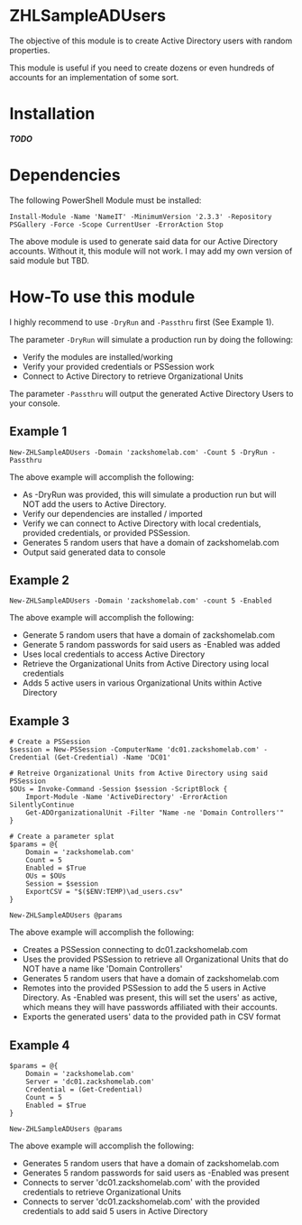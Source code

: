 # ZHLSampleADUsers

The objective of this module is to create Active Directory users with random properties.

This module is useful if you need to create dozens or even hundreds of accounts for an implementation of some sort.

# Installation

***TODO***

# Dependencies

The following PowerShell Module must be installed:

```
Install-Module -Name 'NameIT' -MinimumVersion '2.3.3' -Repository PSGallery -Force -Scope CurrentUser -ErrorAction Stop
```

The above module is used to generate said data for our Active Directory accounts. Without it, this module will not work. I may add my own version of said module but TBD.

# How-To use this module

I highly recommend to use `-DryRun` and `-Passthru` first (See Example 1).

The parameter `-DryRun` will simulate a production run by doing the following:
* Verify the modules are installed/working
* Verify your provided credentials or PSSession work
* Connect to Active Directory to retrieve Organizational Units

The parameter `-Passthru` will output the generated Active Directory Users to your console.

## Example 1

```
New-ZHLSampleADUsers -Domain 'zackshomelab.com' -Count 5 -DryRun -Passthru
```

The above example will accomplish the following:
* As -DryRun was provided, this will simulate a production run but will NOT add the users to Active Directory.
* Verify our dependencies are installed / imported
* Verify we can connect to Active Directory with local credentials, provided credentials, or provided PSSession.
* Generates 5 random users that have a domain of zackshomelab.com
* Output said generated data to console


## Example 2

```
New-ZHLSampleADUsers -Domain 'zackshomelab.com' -count 5 -Enabled
```

The above example will accomplish the following:
* Generate 5 random users that have a domain of zackshomelab.com
* Generate 5 random passwords for said users as -Enabled was added
* Uses local credentials to access Active Directory
* Retrieve the Organizational Units from Active Directory using local credentials
* Adds 5 active users in various Organizational Units within Active Directory

## Example 3

```
# Create a PSSession
$session = New-PSSession -ComputerName 'dc01.zackshomelab.com' -Credential (Get-Credential) -Name 'DC01'

# Retreive Organizational Units from Active Directory using said PSSession
$OUs = Invoke-Command -Session $session -ScriptBlock { 
    Import-Module -Name 'ActiveDirectory' -ErrorAction SilentlyContinue
    Get-ADOrganizationalUnit -Filter "Name -ne 'Domain Controllers'"
}

# Create a parameter splat
$params = @{
    Domain = 'zackshomelab.com'
    Count = 5
    Enabled = $True
    OUs = $OUs
    Session = $session
    ExportCSV = "$($ENV:TEMP)\ad_users.csv"
}

New-ZHLSampleADUsers @params
```

The above example will accomplish the following:
* Creates a PSSession connecting to dc01.zackshomelab.com
* Uses the provided PSSession to retrieve all Organizational Units that do NOT have a name like 'Domain Controllers'
* Generates 5 random users that have a domain of zackshomelab.com
* Remotes into the provided PSSession to add the 5 users in Active Directory. As -Enabled was present, this will set the users' as active, which means they will have passwords affiliated with their accounts. 
* Exports the generated users' data to the provided path in CSV format

## Example 4

```
$params = @{
    Domain = 'zackshomelab.com'
    Server = 'dc01.zackshomelab.com'
    Credential = (Get-Credential)
    Count = 5
    Enabled = $True
}

New-ZHLSampleADUsers @params
```

The above example will accomplish the following:
* Generates 5 random users that have a domain of zackshomelab.com
* Generates 5 random passwords for said users as -Enabled was present
* Connects to server 'dc01.zackshomelab.com' with the provided credentials to retrieve Organizational Units
* Connects to server 'dc01.zackshomelab.com' with the provided credentials to add said 5 users in Active Directory